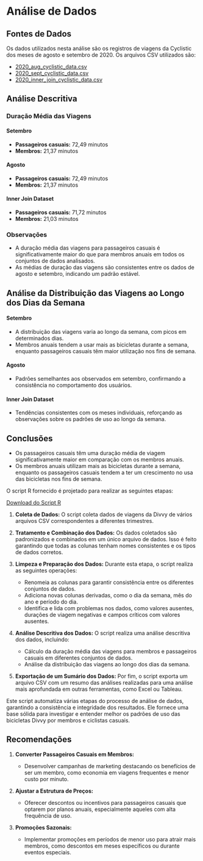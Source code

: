 # Análise de Dados

## Fontes de Dados
Os dados utilizados nesta análise são os registros de viagens da Cyclistic dos meses de agosto e setembro de 2020. Os arquivos CSV utilizados são:

- [2020_aug_cyclistic_data.csv](data/data&nbspsheets/2020_aug_cyclistic_data.csv)
- [2020_sept_cyclistic_data.csv](./data/data%sheets/2020_sept_cyclistic_data.csv)
- [2020_inner_join_cyclistic_data.csv](./data/data%sheets/2020_inner_join_cyclistic_data.csv)

## Análise Descritiva

### Duração Média das Viagens

#### Setembro
- **Passageiros casuais:** 72,49 minutos
- **Membros:** 21,37 minutos

#### Agosto
- **Passageiros casuais:** 72,49 minutos
- **Membros:** 21,37 minutos

#### Inner Join Dataset
- **Passageiros casuais:** 71,72 minutos
- **Membros:** 21,03 minutos

### Observações
- A duração média das viagens para passageiros casuais é significativamente maior do que para membros anuais em todos os conjuntos de dados analisados.
- As médias de duração das viagens são consistentes entre os dados de agosto e setembro, indicando um padrão estável.

## Análise da Distribuição das Viagens ao Longo dos Dias da Semana

#### Setembro
- A distribuição das viagens varia ao longo da semana, com picos em determinados dias.
- Membros anuais tendem a usar mais as bicicletas durante a semana, enquanto passageiros casuais têm maior utilização nos fins de semana.

#### Agosto
- Padrões semelhantes aos observados em setembro, confirmando a consistência no comportamento dos usuários.

#### Inner Join Dataset
- Tendências consistentes com os meses individuais, reforçando as observações sobre os padrões de uso ao longo da semana.

## Conclusões
- Os passageiros casuais têm uma duração média de viagem significativamente maior em comparação com os membros anuais.
- Os membros anuais utilizam mais as bicicletas durante a semana, enquanto os passageiros casuais tendem a ter um crescimento no usa das bicicletas nos fins de semana.

O script R fornecido é projetado para realizar as seguintes etapas:

[Download do Script R](./data/R%20analysis/R%20Script.R)

1. **Coleta de Dados:** O script coleta dados de viagens da Divvy de vários arquivos CSV correspondentes a diferentes trimestres.
   
2. **Tratamento e Combinação dos Dados:** Os dados coletados são padronizados e combinados em um único arquivo de dados. Isso é feito garantindo que todas as colunas tenham nomes consistentes e os tipos de dados corretos.

3. **Limpeza e Preparação dos Dados:** Durante esta etapa, o script realiza as seguintes operações:
   - Renomeia as colunas para garantir consistência entre os diferentes conjuntos de dados.
   - Adiciona novas colunas derivadas, como o dia da semana, mês do ano e período do dia.
   - Identifica e lida com problemas nos dados, como valores ausentes, durações de viagem negativas e campos críticos com valores ausentes.

4. **Análise Descritiva dos Dados:** O script realiza uma análise descritiva dos dados, incluindo:
   - Cálculo da duração média das viagens para membros e passageiros casuais em diferentes conjuntos de dados.
   - Análise da distribuição das viagens ao longo dos dias da semana.

5. **Exportação de um Sumário dos Dados:** Por fim, o script exporta um arquivo CSV com um resumo das análises realizadas para uma análise mais aprofundada em outras ferramentas, como Excel ou Tableau.

Este script automatiza várias etapas do processo de análise de dados, garantindo a consistência e integridade dos resultados. Ele fornece uma base sólida para investigar e entender melhor os padrões de uso das bicicletas Divvy por membros e ciclistas casuais.

## Recomendações
1. **Converter Passageiros Casuais em Membros:**
   - Desenvolver campanhas de marketing destacando os benefícios de ser um membro, como economia em viagens frequentes e menor custo por minuto.

2. **Ajustar a Estrutura de Preços:**
   - Oferecer descontos ou incentivos para passageiros casuais que optarem por planos anuais, especialmente aqueles com alta frequência de uso.

3. **Promoções Sazonais:**
   - Implementar promoções em períodos de menor uso para atrair mais membros, como descontos em meses específicos ou durante eventos especiais.
